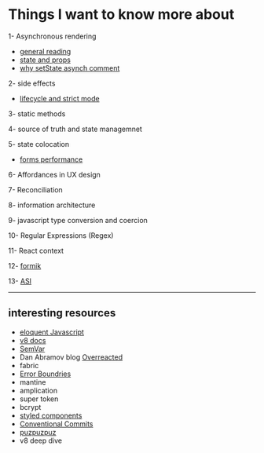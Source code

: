 # Things I want to know more about

1- Asynchronous rendering 

- [general reading](https://stackoverflow.com/questions/52886075/why-is-getderivedstatefromprops-is-a-static-method)
- [state and props](https://reactjs.org/docs/faq-state.html#what-is-the-difference-between-state-and-props)
- [why setState asynch comment](https://github.com/facebook/react/issues/11527#issuecomment-360199710)

2- side effects

- [lifecycle and strict mode](https://stackoverflow.com/questions/62185425/why-is-console-log-logging-twice-in-react-js)

3- static methods

4- source of truth and state managemnet 

5- state colocation
- [forms performance](https://epicreact.dev/improve-the-performance-of-your-react-forms/)

6- Affordances in UX design

7- Reconciliation

8- information architecture

9- javascript type conversion and coercion

10- Regular Expressions (Regex)

11- React context

12- [formik](https://formik.org/)

13- [ASI](https://stackoverflow.com/questions/2846283/what-are-the-rules-for-javascripts-automatic-semicolon-insertion-asi)

---

## interesting resources

- [eloquent Javascript](https://eloquentjavascript.net/)
- [v8 docs](https://v8.dev/blog/ignition-interpreter)
- [SemVar](https://semver.org/)
- Dan Abramov blog [Overreacted](https://overreacted.io/)
- fabric
- [Error Boundries](https://meticulous.ai/blog/react-error-boundaries-complete-guide/)
- mantine
- amplication
- super token
- bcrypt
- [styled components](https://styled-components.com/docs/basics)
- [Conventional Commits](https://www.conventionalcommits.org/en/v1.0.0/)
- [puzpuzpuz](https://puzpuzpuz.io/)
- v8 deep dive
